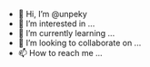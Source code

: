 - 👋 Hi, I’m @unpeky
- 👀 I’m interested in ...
- 🌱 I’m currently learning ...
- 💞️ I’m looking to collaborate on ...
- 📫 How to reach me ...

<!---
unpeky/unpeky is a ✨ special ✨ repository because its `README.md` (this file) appears on your GitHub profile.
You can click the Preview link to take a look at your changes.
--->

